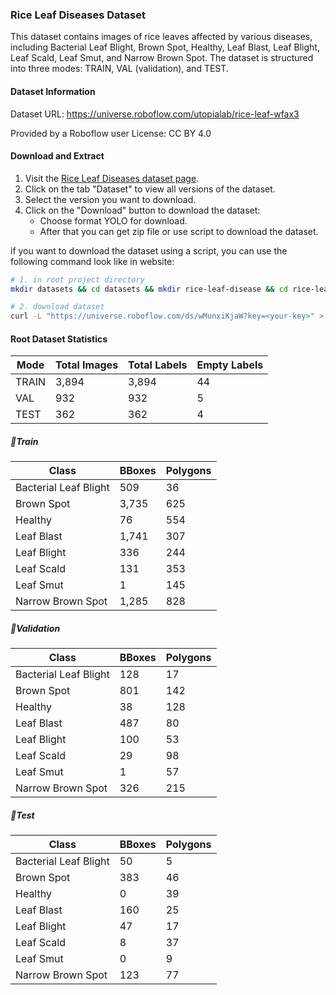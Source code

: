 ### Rice Leaf Diseases Dataset

This dataset contains images of rice leaves affected by various diseases, including Bacterial Leaf Blight, Brown Spot,
Healthy, Leaf Blast, Leaf Blight, Leaf Scald, Leaf Smut, and Narrow Brown Spot. The dataset is structured into three
modes: TRAIN, VAL (validation), and TEST.

#### Dataset Information

Dataset URL: https://universe.roboflow.com/utopialab/rice-leaf-wfax3

Provided by a Roboflow user
License: CC BY 4.0

#### Download and Extract

1. Visit the [Rice Leaf Diseases dataset page](https://universe.roboflow.com/utopialab/rice-leaf-wfax3).
2. Click on the tab "Dataset" to view all versions of the dataset.
3. Select the version you want to download.
4. Click on the "Download" button to download the dataset:
    - Choose format YOLO for download.
    - After that you can get zip file or use script to download the dataset.

if you want to download the dataset using a script, you can use the following command look like in website:

```bash
# 1. in root project directory
mkdir datasets && cd datasets && mkdir rice-leaf-disease && cd rice-leaf-disease

# 2. download dataset
curl -L "https://universe.roboflow.com/ds/wMunxiKjaW?key=<your-key>" > roboflow.zip; unzip roboflow.zip; rm roboflow.zip
```

#### Root Dataset Statistics

| Mode  | Total Images | Total Labels | Empty Labels |
|-------|--------------|--------------|--------------|
| TRAIN | 3,894        | 3,894        | 44           |
| VAL   | 932          | 932          | 5            |
| TEST  | 362          | 362          | 4            |

##### 🔹Train

| Class                 | BBoxes | Polygons |
|-----------------------|--------|----------|
| Bacterial Leaf Blight | 509    | 36       |
| Brown Spot            | 3,735  | 625      |
| Healthy               | 76     | 554      |
| Leaf Blast            | 1,741  | 307      |
| Leaf Blight           | 336    | 244      |
| Leaf Scald            | 131    | 353      |
| Leaf Smut             | 1      | 145      |
| Narrow Brown Spot     | 1,285  | 828      |

##### 🔹Validation

| Class                 | BBoxes | Polygons |
|-----------------------|--------|----------|
| Bacterial Leaf Blight | 128    | 17       |
| Brown Spot            | 801    | 142      |
| Healthy               | 38     | 128      |
| Leaf Blast            | 487    | 80       |
| Leaf Blight           | 100    | 53       |
| Leaf Scald            | 29     | 98       |
| Leaf Smut             | 1      | 57       |
| Narrow Brown Spot     | 326    | 215      |

##### 🔹Test

| Class                 | BBoxes | Polygons |
|-----------------------|--------|----------|
| Bacterial Leaf Blight | 50     | 5        |
| Brown Spot            | 383    | 46       |
| Healthy               | 0      | 39       |
| Leaf Blast            | 160    | 25       |
| Leaf Blight           | 47     | 17       |
| Leaf Scald            | 8      | 37       |
| Leaf Smut             | 0      | 9        |
| Narrow Brown Spot     | 123    | 77       |
